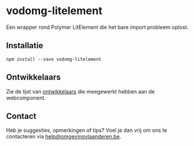 # vodomg-litelement

Een wrapper rond Polymer LitElement die het bare import probleem oplost.

## Installatie

```
npm install --save vodomg-litelement
```

## Ontwikkelaars

Zie de lijst van [ontwikkelaars](https://github.com/milieuinfo/webcomponent-vodomg-litelement/graphs/contributors) die meegewerkt hebben aan de webcomponent.

## Contact

Heb je suggesties, opmerkingen of tips? Voel je dan vrij om ons te contacteren via help@omgevingvlaanderen.be.
